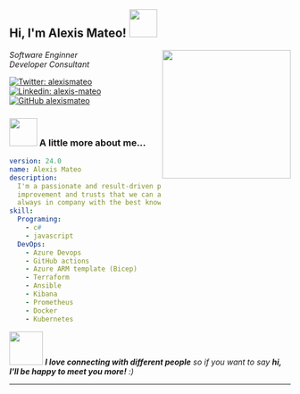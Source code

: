 <h2> Hi, I'm Alexis Mateo! <img src="https://media.giphy.com/media/mGcNjsfWAjY5AEZNw6/giphy.gif" width="50"></h2>
<img align='right' src="https://appsynth.net/blog/wp-content/uploads/2019/06/service_03_native.gif" width="230">
<p><em>Software Enginner</br>
  Developer Consultant
</em></p>

[![Twitter: alexismateo](https://img.shields.io/twitter/follow/alexismateod?style=social)](https://twitter.com/alexismateo)
[![Linkedin: alexis-mateo](https://img.shields.io/badge/-alexismateo-blue?style=flat-square&logo=Linkedin&logoColor=white&link=https://www.linkedin.com/in/alexis-mateo/)](https://www.linkedin.com/in/alexis-mateo/)
[![GitHub alexismateo](https://img.shields.io/github/followers/alexismateo?label=follow&style=social)](https://github.com/alexismateo)


### <img src="https://media.giphy.com/media/VgCDAzcKvsR6OM0uWg/giphy.gif" width="50"> A little more about me...  

```yaml
version: 24.0
name: Alexis Mateo
description: 
  I'm a passionate and result-driven professional. I'm a follower of continuous 
  improvement and trusts that we can always become better professionals than we used to be,
  always in company with the best knowledge, passion, and positive attitude. 
skill:
  Programing:
    - c#
    - javascript
  DevOps:
    - Azure Devops
    - GitHub actions
    - Azure ARM template (Bicep)
    - Terraform
    - Ansible
    - Kibana
    - Prometheus
    - Docker
    - Kubernetes
```

<img src="https://media.giphy.com/media/LnQjpWaON8nhr21vNW/giphy.gif" width="60"> <em><b>I love connecting with different people</b> so if you want to say <b>hi, I'll be happy to meet you more!</b> :)</em>

---
